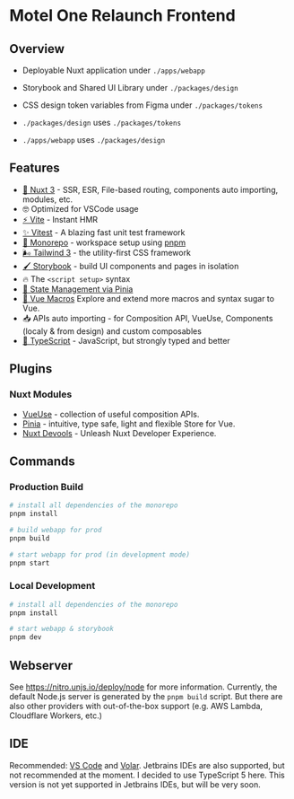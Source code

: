 #  Motel One Relaunch Frontend

## Overview
- Deployable Nuxt application under `./apps/webapp`
- Storybook and Shared UI Library under `./packages/design`
- CSS design token variables from Figma under `./packages/tokens`


- `./packages/design` uses `./packages/tokens`
- `./apps/webapp` uses `./packages/design`

## Features
- [💚 Nuxt 3](https://v3.nuxtjs.org) - SSR, ESR, File-based routing, components auto importing, modules, etc.
- 🤓 Optimized for VSCode usage
- [⚡️ Vite](https://vitejs.dev/) - Instant HMR
- [✨ Vitest](https://vitest.dev/guide/) - A blazing fast unit test framework 
- [🚝 Monorepo](https://pnpm.io/workspaces) - workspace setup using [pnpm](https://pnpm.io/)
- [🌬️ Tailwind 3](https://tailwindcss.com/) - the utility-first CSS framework
- [🖌️ Storybook](https://storybook.js.org/) - build UI components and pages in isolation
- 🔥 The `<script setup>` syntax
- [🍍 State Management via Pinia](https://pinia.esm.dev)
- [🧹 Vue Macros](https://vue-macros.sxzz.moe/) Explore and extend more macros and syntax sugar to Vue.
- 📥 APIs auto importing - for Composition API, VueUse, Components (localy & from design) and custom composables
- [🦾 TypeScript](https://www.typescriptlang.org/) - JavaScript, but strongly typed and better

## Plugins

### Nuxt Modules

- [VueUse](https://github.com/vueuse/vueuse) - collection of useful composition APIs.
- [Pinia](https://pinia.esm.dev/) - intuitive, type safe, light and flexible Store for Vue.
- [Nuxt Devools](https://devtools.nuxtjs.org/) - Unleash Nuxt Developer Experience.

## Commands
### Production Build
```bash
# install all dependencies of the monorepo
pnpm install

# build webapp for prod
pnpm build

# start webapp for prod (in development mode)
pnpm start
```

### Local Development
```bash
# install all dependencies of the monorepo
pnpm install

# start webapp & storybook
pnpm dev
```

## Webserver

See https://nitro.unjs.io/deploy/node for more information. Currently, the default Node.js server is generated by the `pnpm build` script.
But there are also other providers with out-of-the-box support (e.g. AWS Lambda, Cloudflare Workers, etc.)

## IDE

Recommended: [VS Code](https://code.visualstudio.com/) and [Volar](https://github.com/johnsoncodehk/volar).
Jetbrains IDEs are also supported, but not recommended at the moment. I decided to use TypeScript 5 here. This version is not yet supported in Jetbrains IDEs, but will be very soon.
